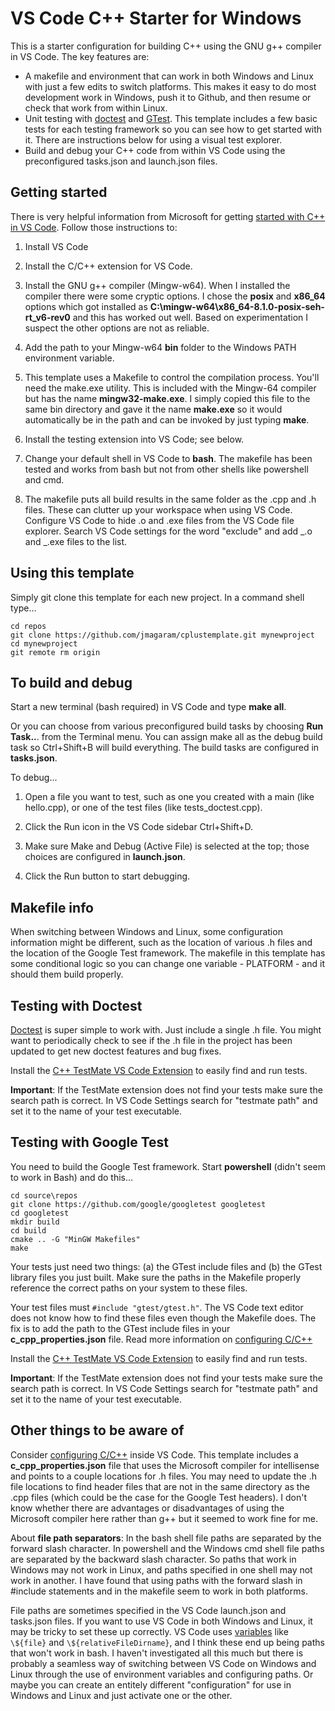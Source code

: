 # VS Code C++ Starter for Windows

This is a starter configuration for building C++ using the GNU g++ compiler in VS Code. The key features are:

- A makefile and environment that can work in both Windows and Linux with just a few edits to switch platforms. This makes it easy to do most development work in Windows, push it to Github, and then resume or check that work from within Linux.
- Unit testing with [doctest](https://github.com/onqtam/doctest/blob/master/doc/markdown/readme.md#reference) and [GTest](https://github.com/google/googletest). This template includes a few basic tests for each testing framework so you can see how to get started with it. There are instructions below for using a visual test explorer.
- Build and debug your C++ code from within VS Code using the preconfigured tasks.json and launch.json files.

## Getting started

There is very helpful information from Microsoft for getting [started with C++ in VS Code](https://code.visualstudio.com/docs/cpp/config-mingw). Follow those instructions to:

1. Install VS Code

1. Install the C/C++ extension for VS Code.

1. Install the GNU g++ compiler (Mingw-w64). When I installed the compiler there were some cryptic options. I chose the **posix** and **x86_64** options which got installed as **C:\mingw-w64\x86_64-8.1.0-posix-seh-rt_v6-rev0** and this has worked out well. Based on experimentation I suspect the other options are not as reliable.

1. Add the path to your Mingw-w64 **bin** folder to the Windows PATH environment variable.

1. This template uses a Makefile to control the compilation process. You'll need the make.exe utility. This is included with the Mingw-64 compiler but has the name **mingw32-make.exe**. I simply copied this file to the same bin directory and gave it the name **make.exe** so it would automatically be in the path and can be invoked by just typing **make**.

1. Install the testing extension into VS Code; see below.

1. Change your default shell in VS Code to **bash**. The makefile has been tested and works from bash but not from other shells like powershell and cmd.

1. The makefile puts all build results in the same folder as the .cpp and .h files. These can clutter up your workspace when using VS Code. Configure VS Code to hide .o and .exe files from the VS Code file explorer. Search VS Code settings for the word "exclude" and add _.o and _.exe files to the list.

## Using this template

Simply git clone this template for each new project. In a command shell type...

    cd repos
    git clone https://github.com/jmagaram/cplustemplate.git mynewproject
    cd mynewproject
    git remote rm origin

## To build and debug

Start a new terminal (bash required) in VS Code and type **make all**.

Or you can choose from various preconfigured build tasks by choosing **Run Task..**. from the Terminal menu. You can assign make all as the debug build task so Ctrl+Shift+B will build everything. The build tasks are configured in **tasks.json**.

To debug...

1. Open a file you want to test, such as one you created with a main (like hello.cpp), or one of the test files (like tests_doctest.cpp).

2. Click the Run icon in the VS Code sidebar Ctrl+Shift+D.

3. Make sure Make and Debug (Active File) is selected at the top; those choices are configured in **launch.json**.

4. Click the Run button to start debugging.

## Makefile info

When switching between Windows and Linux, some configuration information might be different, such as the location of various .h files and the location of the Google Test framework. The makefile in this template has some conditional logic so you can change one variable - PLATFORM - and it should them build properly.

## Testing with Doctest

[Doctest](https://github.com/onqtam/doctest/blob/master/doc/markdown/readme.md#reference) is super simple to work with. Just include a single .h file. You might want to periodically check to see if the .h file in the project has been updated to get new doctest features and bug fixes.

Install the [C++ TestMate VS Code Extension](https://marketplace.visualstudio.com/items?itemName=matepek.vscode-catch2-test-adapter) to easily find and run tests.

**Important**: If the TestMate extension does not find your tests make sure the search path is correct. In VS Code Settings search for "testmate path" and set it to the name of your test executable.

## Testing with Google Test

You need to build the Google Test framework. Start **powershell** (didn't seem to work in Bash) and do this...

    cd source\repos
    git clone https://github.com/google/googletest googletest
    cd googletest
    mkdir build
    cd build
    cmake .. -G "MinGW Makefiles"
    make

Your tests just need two things: (a) the GTest include files and (b) the GTest library files you just built. Make sure the paths in the Makefile properly reference the correct paths on your system to these files.

Your test files must `#include "gtest/gtest.h"`. The VS Code text editor does not know how to find these files even though the Makefile does. The fix is to add the path to the GTest include files in your **c_cpp_properties.json** file. Read more information on [configuring C/C++](https://code.visualstudio.com/docs/cpp/config-mingw#_cc-configurations)

Install the [C++ TestMate VS Code Extension](https://marketplace.visualstudio.com/items?itemName=matepek.vscode-catch2-test-adapter) to easily find and run tests.

**Important**: If the TestMate extension does not find your tests make sure the search path is correct. In VS Code Settings search for "testmate path" and set it to the name of your test executable.

## Other things to be aware of

Consider [configuring C/C++](https://code.visualstudio.com/docs/cpp/config-mingw#_cc-configurationsthe) inside VS Code. This template includes a **c_cpp_properties.json** file that uses the Microsoft compiler for intellisense and points to a couple locations for .h files. You may need to update the .h file locations to find header files that are not in the same directory as the .cpp files (which could be the case for the Google Test headers). I don't know whether there are advantages or disadvantages of using the Microsoft compiler here rather than g++ but it seemed to work fine for me.

About **file path separators**: In the bash shell file paths are separated by the forward slash character. In powershell and the Windows cmd shell file paths are separated by the backward slash character. So paths that work in Windows may not work in Linux, and paths specified in one shell may not work in another. I have found that using paths with the forward slash in #include statements and in the makefile seem to work in both platforms.

File paths are sometimes specified in the VS Code launch.json and tasks.json files. If you want to use VS Code in both Windows and Linux, it may be tricky to set these up correctly. VS Code uses [variables](https://code.visualstudio.com/docs/editor/variables-reference) like `\${file}` and `\${relativeFileDirname}`, and I think these end up being paths that won't work in bash. I haven't investigated all this much but there is probably a seamless way of switching between VS Code on Windows and Linux through the use of environment variables and configuring paths. Or maybe you can create an entitely different "configuration" for use in Windows and Linux and just activate one or the other.
